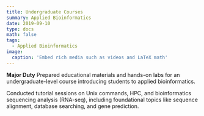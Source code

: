 ```yaml
---
title: Undergraduate Courses
summary: Applied Bioinformatics
date: 2019-09-10
type: docs
math: false
tags:
  - Applied Bioinformatics
image:
  caption: 'Embed rich media such as videos and LaTeX math'
---
```



**Major Duty**
Prepared educational materials and hands-on labs for an undergraduate-level course introducing students to applied bioinformatics.


Conducted tutorial sessions on Unix commands, HPC, and bioinformatics sequencing analysis (RNA-seq), including foundational topics like sequence alignment, database searching, and gene prediction. 

